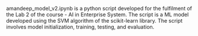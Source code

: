 amandeep_model_v2.ipynb is a python script developed for the fulfilment of the Lab 2 of the course - AI in Enterprise System. The script is a ML model developed using the SVM algorithm of the scikit-learn library. The script involves model initialization, training, testing, and evaluation.
